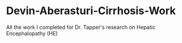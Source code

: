 # Devin-Aberasturi-Cirrhosis-Work
All the work I completed for Dr. Tapper's research on Hepatic Encephalopathy (HE)
